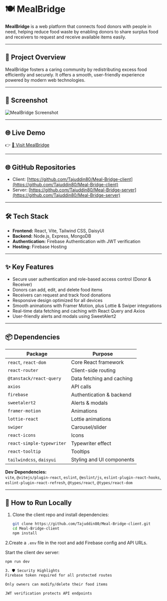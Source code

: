 # 🍽️ MealBridge

**MealBridge** is a web platform that connects food donors with people in need, helping reduce food waste by enabling donors to share surplus food and receivers to request and receive available items easily.

---

## 🌟 Project Overview

MealBridge fosters a caring community by redistributing excess food efficiently and securely. It offers a smooth, user-friendly experience powered by modern web technologies.

---

## 📸 Screenshot

<img src="https://github.com/Tajuddin80/Meal-Bridge-client/blob/main/meal-bridge-project.web.app_.png" alt="MealBridge Screenshot" />

---

## 🌐 Live Demo

👉 [🚀 Visit MealBridge](https://meal-bridge-project.web.app/)

---

## 🌐 GitHub Repositories

- Client: [https://github.com/Tajuddin80/Meal-Bridge-client](https://github.com/Tajuddin80/Meal-Bridge-client)  
- Server: [https://github.com/Tajuddin80/Meal-Bridge-server](https://github.com/Tajuddin80/Meal-Bridge-server)

---

## 🛠 Tech Stack

- **Frontend:** React, Vite, Tailwind CSS, DaisyUI  
- **Backend:** Node.js, Express, MongoDB  
- **Authentication:** Firebase Authentication with JWT verification  
- **Hosting:** Firebase Hosting  

---

## ✨ Key Features

- Secure user authentication and role-based access control (Donor & Receiver)  
- Donors can add, edit, and delete food items  
- Receivers can request and track food donations  
- Responsive design optimized for all devices  
- Smooth animations with Framer Motion, plus Lottie & Swiper integrations  
- Real-time data fetching and caching with React Query and Axios  
- User-friendly alerts and modals using SweetAlert2  

---

## 📦 Dependencies

| Package                | Purpose                      |
|------------------------|------------------------------|
| `react`, `react-dom`   | Core React framework          |
| `react-router`         | Client-side routing           |
| `@tanstack/react-query`| Data fetching and caching     |
| `axios`                | API calls                    |
| `firebase`             | Authentication & backend     |
| `sweetalert2`          | Alerts & modals              |
| `framer-motion`        | Animations                  |
| `lottie-react`         | Lottie animations           |
| `swiper`               | Carousel/slider              |
| `react-icons`          | Icons                       |
| `react-simple-typewriter` | Typewriter effect          |
| `react-tooltip`        | Tooltips                    |
| `tailwindcss`, `daisyui` | Styling and UI components  |

**Dev Dependencies:**  
`vite`, `@vitejs/plugin-react`, `eslint`, `@eslint/js`, `eslint-plugin-react-hooks`, `eslint-plugin-react-refresh`, `@types/react`, `@types/react-dom`

---

## 🚀 How to Run Locally

1. Clone the client repo and install dependencies:
   ```bash
   git clone https://github.com/Tajuddin80/Meal-Bridge-client.git
   cd Meal-Bridge-client
   npm install
2.Create a `.env` file in the root and add Firebase config and API URLs.

Start the client dev server:

```bash
npm run dev

3. 🛡️ Security Highlights
Firebase token required for all protected routes

Only owners can modify/delete their food items

JWT verification protects API endpoints
